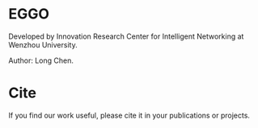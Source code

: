 # EGGO

Developed by Innovation Research Center for Intelligent Networking at Wenzhou University.

Author: Long Chen.

# Cite
If you find our work useful, please cite it in your publications or projects.
```

```
